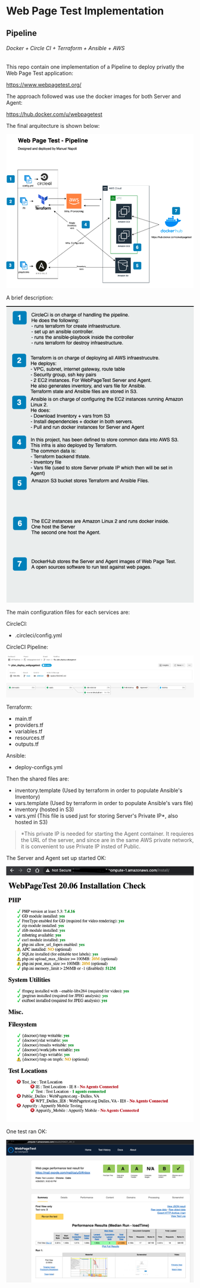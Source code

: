 # Web Page Test Implementation
## Pipeline
###### Docker + Circle CI + Terraform + Ansible + AWS

This repo contain one implementation of a Pipeline to deploy privatly the Web Page Test application:

https://www.webpagetest.org/


The approach followed was use the docker images for both Server and Agent:

https://hub.docker.com/u/webpagetest


The final arquitecture is shown below:

![Arquitecture Image](https://github.com/manunapo/webpagetest-cicd/blob/main/Arquitecture.png)


A brief description:

![Description Image](https://github.com/manunapo/webpagetest-cicd/blob/main/Description.png)

The main configuration files for each services are:

CircleCI:
- .circleci/config.yml

CircleCI Pipeline:

![Arquitecture Image](https://github.com/manunapo/webpagetest-cicd/blob/main/CompletePipeline.png)

Terraform:
- main.tf
- providers.tf
- variables.tf
- resources.tf
- outputs.tf

Ansible:
- deploy-configs.yml


Then the shared files are:
- inventory.template (Used by terraform in order to populate Ansible's Inventory)
- vars.template (Used by terraform in order to populate Ansible's vars file)
- inventory (hosted in S3)
- vars.yml (This file is used just for storing Server's Private IP*, also hosted in S3)

> *This private IP is needed for starting the Agent container. It requieres the URL of the server, and since are in the same AWS private network, it is convenient to use Private IP insted of Public.


The Server and Agent set up started OK:

![Arquitecture Image](https://github.com/manunapo/webpagetest-cicd/blob/main/ServerInstall.png)


One test ran OK:

![Description Image](https://github.com/manunapo/webpagetest-cicd/blob/main/OneTest.png)